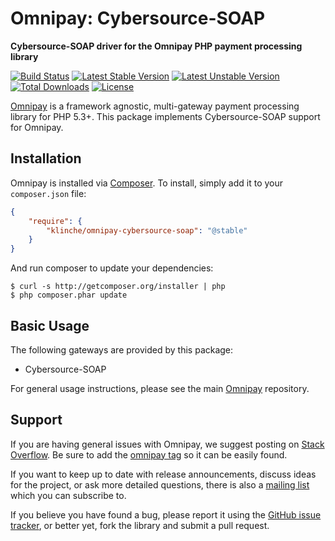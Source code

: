 # Omnipay: Cybersource-SOAP

**Cybersource-SOAP driver for the Omnipay PHP payment processing library**

[![Build Status](https://travis-ci.org/Klinche/omnipay-cybersource-soap.svg?branch=master)](https://travis-ci.org/klinche/omnipay-cybersource-soap)
[![Latest Stable Version](https://poser.pugx.org/klinche/omnipay-cybersource-soap/v/stable.svg)](https://packagist.org/packages/klinche/omnipay-cybersource-soap)
[![Latest Unstable Version](https://poser.pugx.org/klinche/omnipay-cybersource-soap/v/unstable.svg)](https://packagist.org/packages/klinche/omnipay-cybersource-soap)
[![Total Downloads](https://poser.pugx.org/klinche/omnipay-cybersource-soap/downloads.svg)](https://packagist.org/packages/klinche/omnipay-cybersource-soap)
[![License](https://poser.pugx.org/klinche/omnipay-cybersource-soap/license.svg)](https://packagist.org/packages/klinche/omnipay-cybersource-soap)


[Omnipay](https://github.com/thephpleague/omnipay) is a framework agnostic, multi-gateway payment
processing library for PHP 5.3+. This package implements Cybersource-SOAP support for Omnipay.

## Installation

Omnipay is installed via [Composer](http://getcomposer.org/). To install, simply add it
to your `composer.json` file:

```json
{
    "require": {
        "klinche/omnipay-cybersource-soap": "@stable"
    }
}
```

And run composer to update your dependencies:

    $ curl -s http://getcomposer.org/installer | php
    $ php composer.phar update

## Basic Usage

The following gateways are provided by this package:

* Cybersource-SOAP

For general usage instructions, please see the main [Omnipay](https://github.com/thephpleague/omnipay)
repository.

## Support

If you are having general issues with Omnipay, we suggest posting on
[Stack Overflow](http://stackoverflow.com/). Be sure to add the
[omnipay tag](http://stackoverflow.com/questions/tagged/omnipay) so it can be easily found.

If you want to keep up to date with release announcements, discuss ideas for the project,
or ask more detailed questions, there is also a [mailing list](https://groups.google.com/forum/#!forum/omnipay) which
you can subscribe to.

If you believe you have found a bug, please report it using the [GitHub issue tracker](https://github.com/dioscouri/omnipay-cybersource/issues),
or better yet, fork the library and submit a pull request.

